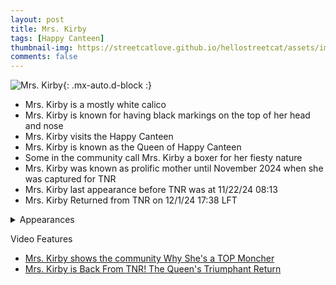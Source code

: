 ```yaml
---
layout: post
title: Mrs. Kirby
tags: [Happy Canteen]
thumbnail-img: https://streetcatlove.github.io/hellostreetcat/assets/img/mrs_kirby.png
comments: false
---
```


![Mrs. Kirby](https://streetcatlove.github.io/hellostreetcat/assets/img/mrs_kirby.png){: .mx-auto.d-block :}

* Mrs. Kirby is a mostly white calico
* Mrs. Kirby is known for having black markings on the top of her head and nose
* Mrs. Kirby visits the Happy Canteen
* Mrs. Kirby is known as the Queen of Happy Canteen
* Some in the community call Mrs. Kirby a boxer for her fiesty nature
* Mrs. Kirby was known as prolific mother until November 2024 when she was captured for TNR
* Mrs. Kirby last appearance before TNR was at 11/22/24 08:13
* Mrs. Kirby Returned from TNR on 12/1/24 17:38 LFT

<details>
<summary>Appearances</summary>
<ul>
	<li><a href="https://youtu.be/QmjoEQ7wij0?si=szTszZCGhwJh8QBP&t=34782">3/14/2024 21:12</a></li>
	<li><a href="https://youtu.be/GTlM8umxdA4?si=00kZCMo5jDHm4bE3&t=2321">3/17/2024 0:37</a></li>
	<li><a href="https://youtu.be/iN1IfACl9MI?si=j-maRjzuWsO3PBja&t=1761">3/20/24 08:55</a></li>
  	<li><a href="https://youtu.be/R6b12Ze2NN8?si=7khECft2xtyp7IQQ&t=3359">6/28/24 17:02</a></li>
  	<li><a href="https://youtu.be/Z1A4SLImHsU?si=gw9P04h3FKoeUCTm&t=596">6/29/24 12:12</a></li>
	<li><a href="https://youtu.be/cKwvVzxqATk?si=vh02vPdPtgtai9xO&t=16557">11/22/24 08:13</a></li>
  	<li><a href="https://youtu.be/cKwvVzxqATk?si=vh02vPdPtgtai9xO&t=16557">12/1/24 17:38</a></li>
</ul>
</details>

Video Features

* [Mrs. Kirby shows the community Why She's a TOP Moncher](https://www.youtube.com/watch?v=ktYVBCQEC9E)
* [Mrs. Kirby is Back From TNR! The Queen's Triumphant Return](https://www.youtube.com/watch?v=oKlB3DAYfSs)

